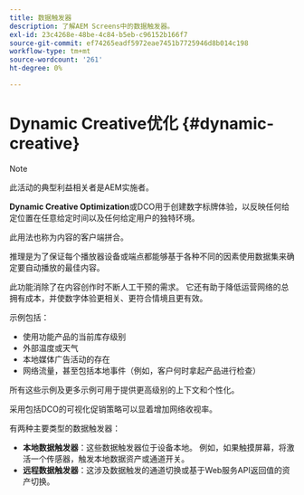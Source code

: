```yaml
---
title: 数据触发器
description: 了解AEM Screens中的数据触发器。
exl-id: 23c4268e-48be-4c84-b5eb-c96152b166f7
source-git-commit: ef74265eadf5972eae7451b7725946d8b014c198
workflow-type: tm+mt
source-wordcount: '261'
ht-degree: 0%

---
```


# Dynamic Creative优化 {#dynamic-creative}

>[!NOTE]
>
>此活动的典型利益相关者是AEM实施者。

**Dynamic Creative Optimization**&#x200B;或DCO用于创建数字标牌体验，以反映任何给定位置在任意给定时间以及任何给定用户的独特环境。

此用法也称为内容的客户端拼合。

推理是为了保证每个播放器设备或端点都能够基于各种不同的因素使用数据集来确定要自动播放的最佳内容。

此功能消除了在内容创作时不断人工干预的需求。 它还有助于降低运营网络的总拥有成本，并使数字体验更相关、更符合情境且更有效。

示例包括：

* 使用功能产品的当前库存级别
* 外部温度或天气
* 本地媒体广告活动的存在
* 网络流量，甚至包括本地事件（例如，客户何时拿起产品进行检查）

所有这些示例及更多示例可用于提供更高级别的上下文和个性化。

采用包括DCO的可视化促销策略可以显着增加网络收视率。

有两种主要类型的数据触发器：

* **本地数据触发器**：这些数据触发器位于设备本地。 例如，如果触摸屏幕，将激活一个传感器，触发本地数据资产或通道开关。
* **远程数据触发器**：这涉及数据触发的通道切换或基于Web服务API返回值的资产切换。
